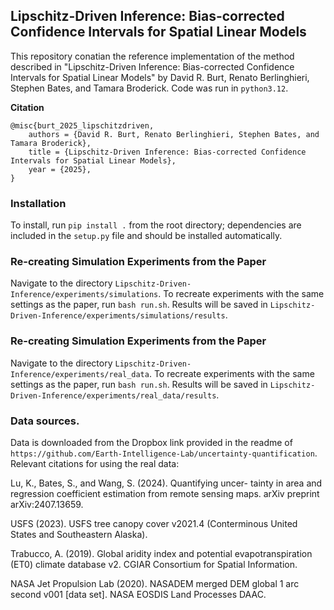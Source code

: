 ## Lipschitz-Driven Inference: Bias-corrected Confidence Intervals for Spatial Linear Models
This repository conatian the reference implementation of the method described in "Lipschitz-Driven Inference: Bias-corrected Confidence Intervals for Spatial Linear Models" by David R. Burt, Renato Berlinghieri, Stephen Bates, and Tamara Broderick. Code was run in `python3.12`.

**Citation**
```
@misc{burt_2025_lipschitzdriven,
    authors = {David R. Burt, Renato Berlinghieri, Stephen Bates, and Tamara Broderick},
    title = {Lipschitz-Driven Inference: Bias-corrected Confidence Intervals for Spatial Linear Models},
    year = {2025},
}
```

### Installation
To install, run `pip install .` from the root directory; dependencies are included in the `setup.py` file and should be installed automatically. 

### Re-creating Simulation Experiments from the Paper
Navigate to the directory `Lipschitz-Driven-Inference/experiments/simulations`. To recreate experiments with the same settings as the paper, run `bash run.sh`. Results will be saved in `Lipschitz-Driven-Inference/experiments/simulations/results`.

### Re-creating Simulation Experiments from the Paper
Navigate to the directory `Lipschitz-Driven-Inference/experiments/real_data`. To recreate experiments with the same settings as the paper, run `bash run.sh`. Results will be saved in `Lipschitz-Driven-Inference/experiments/real_data/results`. 

### Data sources. 
Data is downloaded from the Dropbox link provided in the readme of `https://github.com/Earth-Intelligence-Lab/uncertainty-quantification`. Relevant citations for using the real data:

Lu, K., Bates, S., and Wang, S. (2024). Quantifying uncer-
tainty in area and regression coefficient estimation from
remote sensing maps. arXiv preprint arXiv:2407.13659.

USFS (2023). USFS tree canopy cover v2021.4 (Conterminous United States and Southeastern Alaska).

Trabucco, A. (2019). Global aridity index and potential evapotranspiration (ET0) climate database v2. CGIAR Consortium for Spatial Information.

NASA Jet Propulsion Lab (2020). NASADEM merged DEM global 1 arc second v001 [data set]. NASA EOSDIS Land Processes DAAC.